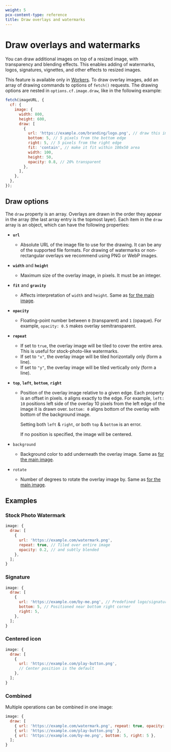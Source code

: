 ```yaml
---
weight: 5
pcx-content-type: reference
title: Draw overlays and watermarks
---
```


# Draw overlays and watermarks

You can draw additional images on top of a resized image, with transparency and blending effects. This enables adding of watermarks, logos, signatures, vignettes, and other effects to resized images.

This feature is available only in [Workers](/images/image-resizing/resizing-with-workers/). To draw overlay images, add an array of drawing commands to options of `fetch()` requests. The drawing options are nested in `options.cf.image.draw`, like in the following example:

```js
fetch(imageURL, {
  cf: {
    image: {
      width: 800,
      height: 600,
      draw: [
        {
          url: 'https://example.com/branding/logo.png', // draw this image
          bottom: 5, // 5 pixels from the bottom edge
          right: 5, // 5 pixels from the right edge
          fit: 'contain', // make it fit within 100x50 area
          width: 100,
          height: 50,
          opacity: 0.8, // 20% transparent
        },
      ],
    },
  },
});
```

## Draw options

The `draw` property is an array. Overlays are drawn in the order they appear in the array (the last array entry is the topmost layer). Each item in the `draw` array is an object, which can have the following properties:

<Definitions>

- **`url`**

  - Absolute URL of the image file to use for the drawing. It can be any of the supported file formats. For drawing of watermarks or non-rectangular overlays we recommend using PNG or WebP images.

- **`width`** and **`height`**

  - Maximum size of the overlay image, in pixels. It must be an integer.

- **`fit`** and **`gravity`**

  - Affects interpretation of `width` and `height`. Same as [for the main image](/images/image-resizing/resizing-with-workers/#fetch-options).

- **`opacity`**

  - Floating-point number between `0` (transparent) and `1` (opaque). For example, `opacity: 0.5` makes overlay semitransparent.

- **`repeat`**

  - If set to `true`, the overlay image will be tiled to cover the entire area. This is useful for stock-photo-like watermarks.
  - If set to `"x"`, the overlay image will be tiled horizontally only (form a line).
  - If set to `"y"`, the overlay image will be tiled vertically only (form a line).

- **`top`**, **`left`**, **`bottom`**, **`right`**

  - Position of the overlay image relative to a given edge. Each property is an offset in pixels. `0` aligns exactly to the edge. For example, `left: 10` positions left side of the overlay 10 pixels from the left edge of the image it is drawn over. `bottom: 0` aligns bottom of the overlay with bottom of the background image.

    Setting both `left` & `right`, or both `top` & `bottom` is an error.

    If no position is specified, the image will be centered.

- `background`

  - Background color to add underneath the overlay image. Same as [for the main image](/images/image-resizing/resizing-with-workers/#fetch-options).

- `rotate`
  - Number of degrees to rotate the overlay image by. Same as [for the main image](/images/image-resizing/resizing-with-workers/#fetch-options).

</Definitions>

## Examples

### Stock Photo Watermark

```js
image: {
  draw: [
    {
      url: 'https://example.com/watermark.png',
      repeat: true, // Tiled over entire image
      opacity: 0.2, // and subtly blended
    },
  ];
}
```

### Signature

```js
image: {
  draw: [
    {
      url: 'https://example.com/by-me.png', // Predefined logo/signature
      bottom: 5, // Positioned near bottom right corner
      right: 5,
    },
  ];
}
```

### Centered icon

```js
image: {
  draw: [
    {
      url: 'https://example.com/play-button.png',
      // Center position is the default
    },
  ];
}
```

### Combined

Multiple operations can be combined in one image:

```js
image: {
  draw: [
    { url: 'https://example.com/watermark.png', repeat: true, opacity: 0.2 },
    { url: 'https://example.com/play-button.png' },
    { url: 'https://example.com/by-me.png', bottom: 5, right: 5 },
  ];
}
```
